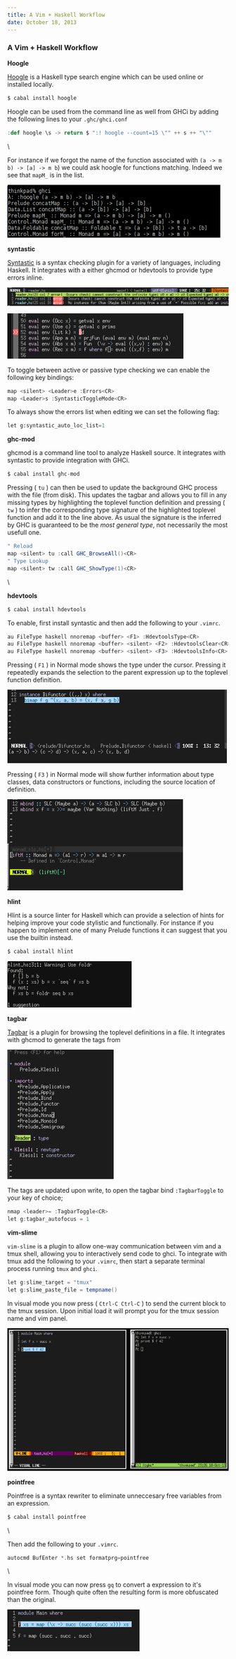 ```yaml
---
title: A Vim + Haskell Workflow
date: October 18, 2013
---
```


### A Vim + Haskell Workflow

**Hoogle**

[Hoogle](http://www.haskell.org/hoogle/) is a Haskell type search
engine which can be used online or installed locally.

```scala
$ cabal install hoogle
```

Hoogle can be used from the command line as well from GHCi by
adding the following lines to your ``.ghc/ghci.conf``

```scala
:def hoogle \s -> return $ ":! hoogle --count=15 \"" ++ s ++ "\""
```

\

For instance if we forgot the name of the function associated with
``(a -> m b) -> [a] -> m b``) we could ask hoogle for functions
matching. Indeed we see that ``mapM_`` is in the list.

<p>
<img src="/images/hoogle.png"/>
</p>

**syntastic**

[Syntastic](https://github.com/scrooloose/syntastic) is a
syntax checking plugin for a variety of languages, including
Haskell. It integrates with a either ghcmod or hdevtools to
provide type errors inline.

<p>
<img src="/images/loclist.png"/>
</p>

<p>
<img src="/images/errors.png"/>
</p>


To toggle between active or passive type checking we can enable
the following key bindings:

```scala
map <silent> <Leader>e :Errors<CR>
map <Leader>s :SyntasticToggleMode<CR>
```

To always show the errors list when editing we can set the
following flag: 

```python
let g:syntastic_auto_loc_list=1
```

**ghc-mod**

ghcmod is a command line tool to analyze Haskell source. It
integrates with syntastic to provide integration with GHCi.

```scala
$ cabal install ghc-mod
```

Pressing ( `tu` ) can then be used to update the background GHC
process with the file (from disk). This updates the tagbar and
allows you to fill in any missing types by highlighting the
toplevel function definition and pressing ( `tw` ) to infer the
corresponding type signature of the highlighted toplevel function
and add it to the line above. As usual the signature is the
inferred by GHC is guaranteed to be the *most general type*, not
necessarily the most usefull one.

```scala
" Reload
map <silent> tu :call GHC_BrowseAll()<CR>
" Type Lookup
map <silent> tw :call GHC_ShowType(1)<CR>
```


\

**hdevtools**

```scala
$ cabal install hdevtools
```

To enable, first install syntastic and then add the following to
your ``.vimrc``.

```scala
au FileType haskell nnoremap <buffer> <F1> :HdevtoolsType<CR>
au FileType haskell nnoremap <buffer> <silent> <F2> :HdevtoolsClear<CR>
au FileType haskell nnoremap <buffer> <silent> <F3> :HdevtoolsInfo<CR>
```

Pressing ( `F1` ) in Normal mode shows the type under the cursor.
Pressing it repeatedly expands the selection to the parent
expression up to the toplevel function definition.

<p>
<img src="/images/f1.png"/>
</p>

Pressing ( `F3` ) in Normal mode will show further information about
type classes, data constructors or functions, including the
source location of definition.

<p>
<img src="/images/f3.png"/>
</p>

**hlint**

Hlint is a source linter for Haskell which can provide a
selection of hints for helping improve your code stylistic and
functionally. For instance if you happen to implement one of many
Prelude functions it can suggest that you use the builtin
instead.

```scala
$ cabal install hlint
```

<p>
<img src="/images/hlint.png"/>
</p>

**tagbar**

[Tagbar](http://majutsushi.github.io/tagbar/) is a plugin for
browsing the toplevel definitions in a file. It integrates with
ghcmod to generate the tags from 

<p>
<img src="/images/tagbar.png"/>
</p>

The tags are updated upon write, to open the tagbar bind
``:TagbarToggle`` to your key of choice;

```scala
nmap <leader>= :TagbarToggle<CR>
let g:tagbar_autofocus = 1
```

**vim-slime**

`vim-slime` is a plugin to allow one-way communication between
vim and a tmux shell, allowing you to interactively send code to
ghci. To integrate with tmux add the following to your `.vimrc`,
then start a separate terminal process running ``tmux`` and
``ghci``.

```scala
let g:slime_target = "tmux"
let g:slime_paste_file = tempname()
```

In visual mode you now press ( `Ctrl-C Ctrl-C` ) to send the current
block to the tmux session. Upon initial load it will prompt you
for the tmux session name and vim panel.

<p>
<img src="/images/slime.png"/>
</p>

**pointfree**

Pointfree is a syntax rewriter to eliminate unneccesary free
variables from an expression.

```scala
$ cabal install pointfree
```

\

Then add the following to your `.vimrc`.


```scala
autocmd BufEnter *.hs set formatprg=pointfree
```

\


In visual mode you can now press `gq` to convert a expression to
it's pointfree form. Though quite often the resulting form is
more obfuscated than the original.


<p>
<img src="/images/pointfree.png"/>
</p>
